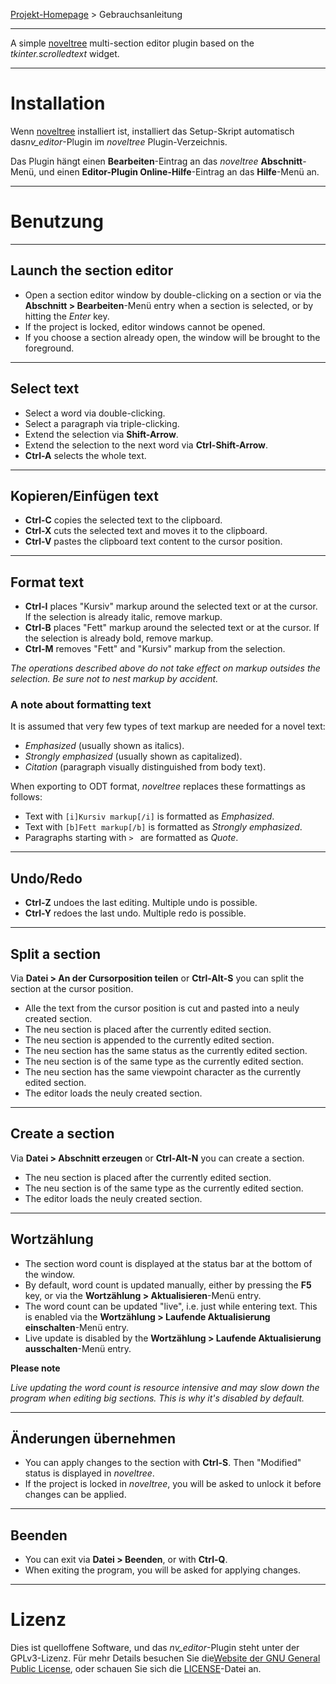 [Projekt-Homepage](https://github.com/peter88213/nv_editor) > Gebrauchsanleitung

--- 

A simple [noveltree](https://github.com/peter88213/noveltree/) multi-section editor plugin based on the *tkinter.scrolledtext* widget.

---

# Installation

Wenn [noveltree](https://github.com/peter88213/noveltree/) installiert ist, installiert das Setup-Skript automatisch das*nv_editor*-Plugin im *noveltree* Plugin-Verzeichnis.

Das Plugin hängt einen **Bearbeiten**-Eintrag an das *noveltree* **Abschnitt**-Menü, und einen **Editor-Plugin Online-Hilfe**-Eintrag an das **Hilfe**-Menü an.  

---

# Benutzung

---

## Launch the section editor

- Open a section editor window by double-clicking on a section or via the **Abschnitt > Bearbeiten**-Menü entry when a section is selected, or by hitting the *Enter* key.
- If the project is locked, editor windows cannot be opened.
- If you choose a section already open, the window will be brought to the foreground.

---

## Select text

- Select a word via double-clicking.
- Select a paragraph via triple-clicking.
- Extend the selection via **Shift-Arrow**.
- Extend the selection to the next word via **Ctrl-Shift-Arrow**.
- **Ctrl-A** selects the whole text.

---

## Kopieren/Einfügen text

- **Ctrl-C** copies the selected text to the clipboard.
- **Ctrl-X** cuts the selected text and moves it to the clipboard.
- **Ctrl-V** pastes the clipboard text content to the cursor position.

---

## Format text

- **Ctrl-I** places "Kursiv" markup around the selected text or at the cursor. If the selection is already italic, remove markup.
- **Ctrl-B** places "Fett" markup around the selected text or at the cursor. If the selection is already bold, remove markup.
- **Ctrl-M** removes "Fett" and "Kursiv" markup from the selection.

*The operations described above do not take effect on markup outsides the selection. Be sure not to nest markup by accident.*


### A note about formatting text

It is assumed that very few types of text markup are needed for a novel text:

- *Emphasized* (usually shown as italics).
- *Strongly emphasized* (usually shown as capitalized).
- *Citation* (paragraph visually distinguished from body text).

When exporting to ODT format, *noveltree* replaces these formattings as follows: 

- Text with `[i]Kursiv markup[/i]` is formatted as *Emphasized*.
- Text with `[b]Fett markup[/b]` is formatted as *Strongly emphasized*. 
- Paragraphs starting with `> ` are formatted as *Quote*.

---

## Undo/Redo

- **Ctrl-Z** undoes the last editing. Multiple undo is possible.
- **Ctrl-Y** redoes the last undo. Multiple redo is possible.

---

## Split a section

Via **Datei > An der Cursorposition teilen** or **Ctrl-Alt-S** you can split the section at the cursor position. 

- Alle the text from the cursor position is cut and pasted into a neuly created section. 
- The neu section is placed after the currently edited section.
- The neu section is appended to the currently edited section.
- The neu section has the same status as the currently edited section.  
- The neu section is of the same type as the currently edited section.  
- The neu section has the same viewpoint character as the currently edited section.  
- The editor loads the neuly created section.

---

## Create a section

Via **Datei > Abschnitt erzeugen** or **Ctrl-Alt-N** you can create a section. 

- The neu section is placed after the currently edited section.
- The neu section is of the same type as the currently edited section.  
- The editor loads the neuly created section.

---

## Wortzählung

- The section word count is displayed at the status bar at the bottom of the window.
- By default, word count is updated manually, either by pressing the **F5** key, or via the **Wortzählung > Aktualisieren**-Menü entry.
- The word count can be updated "live", i.e. just while entering text. This is enabled via the **Wortzählung > Laufende Aktualisierung einschalten**-Menü entry. 
- Live update is disabled by the **Wortzählung > Laufende Aktualisierung ausschalten**-Menü entry. 

**Please note**

*Live updating the word count is resource intensive and may slow down the program when editing big sections. This is why it's disabled by default.*

---

## Änderungen übernehmen

- You can apply changes to the section with **Ctrl-S**. Then "Modified" status is displayed in *noveltree*.
- If the project is locked in *noveltree*, you will be asked to unlock it before changes can be applied.

---

## Beenden 

- You can exit via **Datei > Beenden**, or with **Ctrl-Q**.
- When exiting the program, you will be asked for applying changes.

---

# Lizenz

Dies ist quelloffene Software, und das *nv_editor*-Plugin steht unter der GPLv3-Lizenz. Für mehr Details besuchen Sie die[Website der GNU General Public License](https://www.gnu.org/licenses/gpl-3.0.de.html), oder schauen Sie sich die [LICENSE](https://github.com/peter88213/nv_editor/blob/main/LICENSE)-Datei an.
